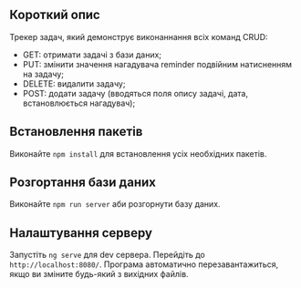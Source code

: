 ## Короткий опис

Трекер задач, який демонструє виконаннання всіх команд CRUD:

- GET: отримати задачі з бази даних;
- PUT: змінити значення нагадувача reminder подвійним натисненням на задачу;
- DELETE: видалити задачу;
- POST: додати задачу (вводяться поля опису задачі, дата, встановлюється нагадувач);

## Встановлення пакетів

Виконайте `npm install` для встановлення усіх необхідних пакетів.

## Розгортання бази даних

Виконайте `npm run server` аби розгорнути базу даних.

## Налаштування серверу

Запустіть `ng serve` для dev сервера. Перейдіть до `http://localhost:8080/`. Програма автоматично перезавантажиться, якщо ви зміните будь-який з вихідних файлів.

